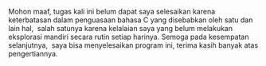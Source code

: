 <p>Mohon maaf, tugas kali ini belum dapat saya selesaikan karena keterbatasan dalam penguasaan bahasa C yang disebabkan oleh satu dan lain hal,&nbsp 
salah satunya karena kelalaian saya yang belum melakukan eksplorasi mandiri secara rutin setiap harinya. Semoga pada kesempatan selanjutnya,&nbsp 
saya bisa menyelesaikan program ini, terima kasih banyak atas pengertiannya.</p>
